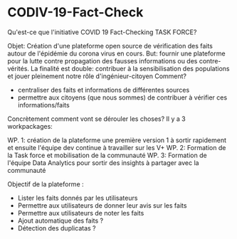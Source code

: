 # CODIV-19-Fact-Check

Qu'est-ce que l'initiative  COVID 19 Fact-Checking TASK FORCE?

Objet: Création d'une plateforme open source de vérification des faits autour de l'épidémie du corona virus en cours.
But: fournir une plateforme pour la lutte contre propagation des fausses informations ou des contre-vérités.
La finalité est double: contribuer à la sensibilisation des populations et jouer pleinement notre rôle d'ingénieur-citoyen
Comment?
- centraliser des faits et informations de différentes sources
- permettre aux citoyens (que nous sommes) de contribuer à vérifier ces informations/faits

Concrètement comment vont se dérouler les choses? Il y a 3 workpackages:

WP. 1: création de la plateforme
une première version 1 à sortir rapidement et ensuite l'équipe dev continue à travailler sur les V+
WP. 2: Formation de la Task force et mobilisation de la communauté
WP. 3: Formation de l'équipe Data Analytics pour sortir des insights à partager avec la communauté

Objectif de la plateforme :

- Lister les faits donnés par les utilisateurs
- Permettre aux utilisateurs de donner leur avis sur les faits
- Permettre aux utilisateurs de noter les faits
- Ajout automatique des faits ?
- Détection des duplicatas ?
